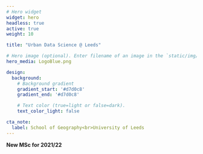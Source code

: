 ```yaml
---
# Hero widget
widget: hero
headless: true
active: true
weight: 10

title: "Urban Data Science @ Leeds"

# Hero image (optional). Enter filename of an image in the `static/img/` folder.
hero_media: LogoBlue.png

design:
  background:
    # Background gradient
    gradient_start: '#d7d0c8'
    gradient_end: '#d7d0c8'

    # Text color (true=light or false=dark).
    text_color_light: false

cta_note:
  label: School of Geography<br>University of Leeds
---
```


**New MSc for 2021/22**
